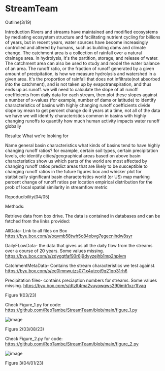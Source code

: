 # StreamTeam

Outline(3/19)

Introduction
Rivers and streams have maintained and modified ecosystems by mediating ecosystem structure and facilitating nutrient cycling for billions of years, but in recent years, water sources have become increasingly controlled and altered by humans, such as building dams and climate change.
The catchment area is a collection of rainfall over a natural drainage area.  In hydrolysis, it's the partition, storage, and release of water. The catchment area can also be used to study and model the water balance of an area. 
The runoff ratio, or the fraction of runoff generated by a given amount of precipitation, is how we measure hydrolysis and watershed in a given area. It's the proportion of rainfall that does not infiltrate(not absorbed into the catchment), and is not taken up by evapotranspiration, and thus ends up as runoff. 
we will need to calculate the slope of all runoff coefficients from daily data for each stream, then plot these slopes against a number of x-values (for example, number of dams or latitude) to identify characteristics of basins with highly changing runoff coefficients
divide slope by mean to get percent change
do it years at a time, not all of the data we have
we will identify characteristics common in basins with highly changing runoffs to quantify how much human activity impacts water runoff globally

Results: What we're looking for

Name general basin characteristics
what kinds of basins tend to have highly changing runoff ratios? for example, certain soil types, certain precipitation levels, etc
identify cities/geographical areas based on above basin characteristics
show us which parts of the world are most affected by changing runoff ratios
predict areas that are likely to be susceptible to changing runoff ratios in the future
figures
box and whisker plot for statistically significant basin characteristics
world (or US) map marking percent change of runoff ratios per location
empirical distribution for the prob of local spatial similarity in streamflow metric



Repoducibility(04/05)

Methods:

Retrieve data from box drive. The data is contained in databases and can be fetched from the links provided:


AllData- Link to all files on Box
https://byu.box.com/s/oqvmb58twh5c84xbvg7egecnlhdw8syr



DailyFLowData- the data that gives us all the daily flow from the streams over a course of 20 years. Some values missing. https://byu.box.com/s/zdygqtfaf90r8j9dvyzejhb1mp2hplvm

CatchmentMetaData- Contains the stream characteristics we test against. 
https://byu.box.com/s/ee0lmnwutzs071x4utcot9q21qp31rh6


Precipitation files- contains preciaption numbers for streams. Some values missing.
https://byu.box.com/s/dtzlt4ma2vuyowqws290imb1xzr1fvaq


Figure 1(03/23)

Check Figure_1.py for code:
https://github.com/RepTambe/StreamTeam/blob/main/figure_1.py

![image](https://user-images.githubusercontent.com/56054621/230137536-8b6f8090-89c2-49bc-bb32-c337eeca6b80.png)


Figure 2(03/08/23)

Check Figure_2.py for code:
https://github.com/RepTambe/StreamTeam/blob/main/figure_2.py

![image](https://user-images.githubusercontent.com/56054621/230138439-e754f275-2344-45da-8620-3477b13fb246.png)


Figure 3(04/01/23)

